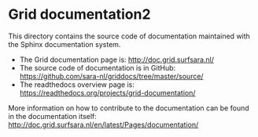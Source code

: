 # Grid documentation2

This directory contains the source code of documentation maintained with
the Sphinx documentation system.

* The Grid documentation page is: http://doc.grid.surfsara.nl/
* The source code of documentation is in GitHub: https://github.com/sara-nl/griddocs/tree/master/source/
* The readthedocs overview page is: https://readthedocs.org/projects/grid-documentation/

More information on how to contribute to the documentation can be found in the documentation itself: http://doc.grid.surfsara.nl/en/latest/Pages/documentation/
